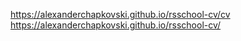 https://alexanderchapkovski.github.io/rsschool-cv/cv<br />
https://alexanderchapkovski.github.io/rsschool-cv/
